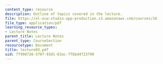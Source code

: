 ```yaml
---
content_type: resource
description: Outline of topics covered in the lecture.
file: https://ol-ocw-studio-app-production.s3.amazonaws.com/courses/16-322-stochastic-estimation-and-control-fall-2004/7f998726570793d163acffbbd4723799_lecture03.pdf
file_type: application/pdf
learning_resource_types:
- Lecture Notes
parent_title: Lecture Notes
parent_type: CourseSection
resourcetype: Document
title: lecture03.pdf
uid: 7f998726-5707-93d1-63ac-ffbbd4723799
---
```

